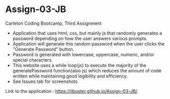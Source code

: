 # Assign-03-JB
Carleton Coding Bootcamp, Third Assignment

 - Application that uses html, css, but mainly js that randomly generates a password depending on how the user answers various prompts.
 - Application will generate this random password when the user clicks the "Generate Password" button.
 - Password is generated with lowercase, uppercase, numeric, and/or special characters.
 - This website uses a while loop(js) to execute the majority of the generatePassword function(also js) which reduces the amount of code written while maintaining good legibility and efficiency.
 - See Issues tab for screenshots
 
 Link to the application : https://jlbuster.github.io/Assign-03-JB/.
